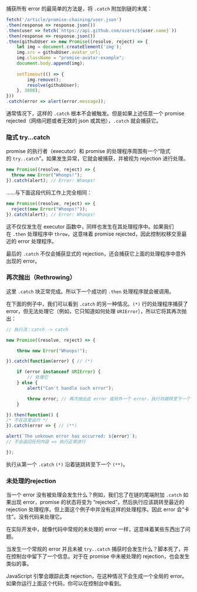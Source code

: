 
捕获所有 error 的最简单的方法是，将 `.catch` 附加到链的末尾：

```js
fetch('/article/promise-chaining/user.json')
.then(response => response.json()) 
.then(user => fetch(`https://api.github.com/users/${user.name}`))
.then(response => response.json())
.then(githubUser => new Promise((resolve, reject) => {
	let img = document.createElement('img');
	img.src = githubUser.avatar_url;
	img.className = "promise-avatar-example";
	document.body.append(img);
	
	setTimeout(() => {
		img.remove();
		resolve(githubUser);
	}, 3000);
}))
.catch(error => alert(error.message));
```

通常情况下，这样的 `.catch` 根本不会被触发。但是如果上述任意一个 promise rejected（网络问题或者无效的 json 或其他），`.catch` 就会捕获它。

### 隐式 try…catch

promise 的执行者（executor）和 promise 的处理程序周围有一个“隐式的 `try..catch`”。如果发生异常，它就会被捕获，并被视为 rejection 进行处理。

```javascript
new Promise((resolve, reject) => {
  throw new Error("Whoops!");
}).catch(alert); // Error: Whoops!
```

……与下面这段代码工作上完全相同：

```javascript
new Promise((resolve, reject) => {
  reject(new Error("Whoops!"));
}).catch(alert); // Error: Whoops!
```

这不仅仅发生在 executor 函数中，同样也发生在其处理程序中。如果我们在 `.then` 处理程序中 `throw`，这意味着 promise rejected，因此控制权移交至最近的 error 处理程序。

最后的 `.catch` 不仅会捕获显式的 rejection，还会捕获它上面的处理程序中意外出现的 error。

### 再次抛出（Rethrowing）

这里 `.catch` 块正常完成。所以下一个成功的 `.then` 处理程序就会被调用。

在下面的例子中，我们可以看到 `.catch` 的另一种情况。`(*)` 行的处理程序捕获了 error，但无法处理它（例如，它只知道如何处理 `URIError`），所以它将其再次抛出：

```js
// 执行流：catch -> catch

new Promise((resolve, reject) => {

	throw new Error("Whoops!");

}).catch(function(error) { // (*)

	if (error instanceof URIError) {
		// 处理它
	} else {
		alert("Can't handle such error");

		throw error; // 再次抛出此 error 或另外一个 error，执行将跳转至下一个 catch
	}

}).then(function() {
/* 不在这里运行 */
}).catch(error => { // (**)

alert(`The unknown error has occurred: ${error}`);
// 不会返回任何内容 => 执行正常进行

});
```
执行从第一个 `.catch` `(*)` 沿着链跳转至下一个 `(**)`。

### 未处理的rejection

当一个 error 没有被处理会发生什么？例如，我们忘了在链的尾端附加 `.catch`
如果出现 error，promise 的状态将变为 “rejected”，然后执行应该跳转至最近的 rejection 处理程序。但上面这个例子中并没有这样的处理程序。因此 error 会“卡住”。没有代码来处理它。

在实际开发中，就像代码中常规的未处理的 error 一样，这意味着某些东西出了问题。

当发生一个常规的 error 并且未被 `try..catch` 捕获时会发生什么？脚本死了，并在控制台中留下了一个信息。对于在 promise 中未被处理的 rejection，也会发生类似的事。

JavaScript 引擎会跟踪此类 rejection，在这种情况下会生成一个全局的 error。如果你运行上面这个代码，你可以在控制台中看到。